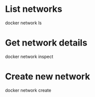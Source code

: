 # List networks

docker network ls

# Get network details

docker network inspect <network-name-or-id>

# Create new network

docker network create <network-custom-name>